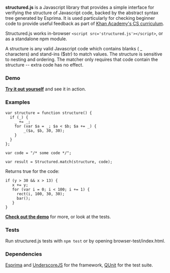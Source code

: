 **structured.js** is a Javascript library that provides a simple interface for verifying the structure of Javascript code, backed by the abstract syntax tree generated by Esprima. It is used particularly for checking beginner code to provide useful feedback as part of [Khan Academy's CS curriculum](https://www.khanacademy.org/cs).

Structured.js works in-browser `<script src='structured.js'></script>`, or as a standalone npm module.

A structure is any valid Javascript code which contains blanks ( _ characters) and stand-ins ($str) to match values. The structure is sensitive to nesting and ordering. The matcher only requires that code contain the structure -- extra code has no effect.

### Demo

**[Try it out yourself](http://khan.github.io/structuredjs/index.html)** and see it in action.

### Examples

    var structure = function structure() {
      if (_) {
        _ += _;
        for (var $a = _; $a < $b; $a += _) {
            _($a, $b, 30, 30);
        }
      }
    };

    var code = "/* some code */";

    var result = Structured.match(structure, code);

Returns true for the code:

    if (y > 30 && x > 13) {
       x += y;
       for (var i = 0; i < 100; i += 1) {
         rect(i, 100, 30, 30);
         bar();
       }
    }

**[Check out the demo](http://khan.github.io/structuredjs/index.html)** for more, or look at the tests.


### Tests

Run structured.js tests with `npm test` or by opening browser-test/index.html.

### Dependencies

[Esprima](http://esprima.org) and [UnderscoreJS](http://underscorejs.org) for the framework,
[QUnit](http://qunitjs.com/) for the test suite.
